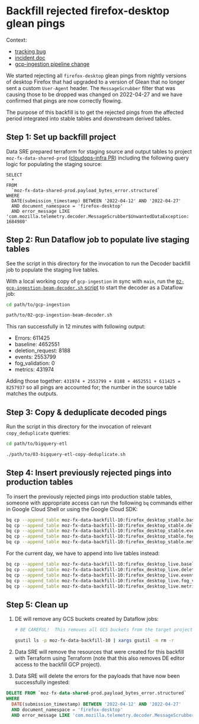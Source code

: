 # Backfill rejected firefox-desktop glean pings

Context:

- [tracking bug](https://bugzilla.mozilla.org/show_bug.cgi?id=1766424)
- [incident doc](https://docs.google.com/document/d/1QX13O-ivVRlZLUm7uAYSxE7UQLBoG4VSd-4ixx8yjgg/edit#)
- [gcp-ingestion pipeline change](https://github.com/mozilla/gcp-ingestion/pull/2064)

We started rejecting all `firefox-desktop` glean pings from nightly versions of
desktop Firefox that had upgraded to a version of Glean that no longer sent a
custom `User-Agent` header. The `MessageScrubber` filter that was causing those
to be dropped was changed on 2022-04-27 and we have confirmed that pings are now
correctly flowing.

The purpose of this backfill is to get the rejected pings from the affected period
integrated into stable tables and downstream derived tables.

## Step 1: Set up backfill project

Data SRE prepared terraform for staging source and output tables to project
`moz-fx-data-shared-prod` ([cloudops-infra PR](https://github.com/mozilla-services/cloudops-infra/pull/4019))
including the following query logic for populating the staging source:

```
SELECT
  *
FROM
  `moz-fx-data-shared-prod.payload_bytes_error.structured`
WHERE
  DATE(submission_timestamp) BETWEEN '2022-04-12' AND '2022-04-27'
  AND document_namespace = 'firefox-desktop'
  AND error_message LIKE 'com.mozilla.telemetry.decoder.MessageScrubber$UnwantedDataException: 1684980'
```

## Step 2: Run Dataflow job to populate live staging tables

See the script in this directory for the invocation to run the Decoder backfill
job to populate the staging live tables.

With a local working copy of `gcp-ingestion` in sync with `main`, run the [`02-gcp-ingestion-beam-decoder.sh` script](02-gcp-ingestion-beam-decoder.sh) to start the decoder as a Dataflow job:

```bash
cd path/to/gcp-ingestion

path/to/02-gcp-ingestion-beam-decoder.sh
```

This ran successfully in 12 minutes with following output:

- Errors: 611425
- baseline: 4652551
- deletion_request: 8188
- events: 2553799
- fog_validation: 0
- metrics: 431974

Adding those together: `431974 + 2553799 + 8188 + 4652551 + 611425 = 8257937` so
all pings are accounted for; the number in the source table matches the outputs.

## Step 3: Copy & deduplicate decoded pings

Run the script in this directory for the invocation of relevant `copy_deduplicate` queries:

```bash
cd path/to/bigquery-etl

./path/to/03-bigquery-etl-copy-deduplicate.sh
```

## Step 4: Insert previously rejected pings into production tables

To insert the previously rejected pings into production stable tables, someone with appropriate access can run the following `bq` commands either in Google Cloud Shell or using the Google Cloud SDK:

```bash
bq cp --append_table moz-fx-data-backfill-10:firefox_desktop_stable.baseline_v1 moz-fx-data-shared-prod:firefox_desktop_stable.baseline_v1
bq cp --append_table moz-fx-data-backfill-10:firefox_desktop_stable.deletion_request_v1 moz-fx-data-shared-prod:firefox_desktop_stable.deletion_request_v1
bq cp --append_table moz-fx-data-backfill-10:firefox_desktop_stable.events_v1 moz-fx-data-shared-prod:firefox_desktop_stable.events_v1
bq cp --append_table moz-fx-data-backfill-10:firefox_desktop_stable.fog_validation_v1 moz-fx-data-shared-prod:firefox_desktop_stable.fog_validation_v1
bq cp --append_table moz-fx-data-backfill-10:firefox_desktop_stable.metrics_v1 moz-fx-data-shared-prod:firefox_desktop_stable.metrics_v1
```

For the current day, we have to append into live tables instead:

```bash
bq cp --append_table moz-fx-data-backfill-10:firefox_desktop_live.baseline_v1'$20220427' moz-fx-data-shared-prod:firefox_desktop_live.baseline_v1
bq cp --append_table moz-fx-data-backfill-10:firefox_desktop_live.deletion_request_v1'$20220427' moz-fx-data-shared-prod:firefox_desktop_live.deletion_request_v1
bq cp --append_table moz-fx-data-backfill-10:firefox_desktop_live.events_v1'$20220427' moz-fx-data-shared-prod:firefox_desktop_live.events_v1
bq cp --append_table moz-fx-data-backfill-10:firefox_desktop_live.fog_validation_v1'$20220427' moz-fx-data-shared-prod:firefox_desktop_live.fog_validation_v1
bq cp --append_table moz-fx-data-backfill-10:firefox_desktop_live.metrics_v1'$20220427' moz-fx-data-shared-prod:firefox_desktop_live.metrics_v1
```

## Step 5:  Clean up

1.  DE will remove any GCS buckets created by Dataflow jobs:

    ```bash
    # BE CAREFUL!  This removes all GCS buckets from the target project.  It cannot be undone.

    gsutil ls -p moz-fx-data-backfill-10 | xargs gsutil -m rm -r
    ```

2.  Data SRE will remove the resources that were created for this backfill with Terraform using Terraform (note that this also removes DE editor access to the backfill GCP project).

3.  Data SRE will delete the errors for the payloads that have now been successfully ingested:

```sql
DELETE FROM `moz-fx-data-shared-prod.payload_bytes_error.structured`
WHERE
  DATE(submission_timestamp) BETWEEN '2022-04-12' AND '2022-04-27'
  AND document_namespace = 'firefox-desktop'
  AND error_message LIKE 'com.mozilla.telemetry.decoder.MessageScrubber$UnwantedDataException: 1684980'
```
